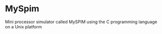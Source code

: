 # MySpim

Mini processor simulator called MySPIM using the C programming language on a Unix platform
